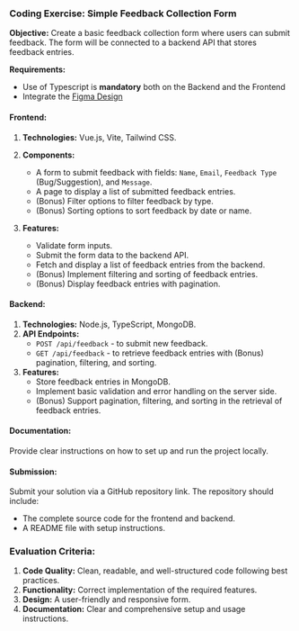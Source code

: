 ### Coding Exercise: Simple Feedback Collection Form

**Objective:**
Create a basic feedback collection form where users can submit feedback. The form will be connected to a backend API that stores feedback entries.

**Requirements:**

- Use of Typescript is **mandatory** both on the Backend and the Frontend
- Integrate the [Figma Design](https://www.figma.com/design/ebZLyASEbFkARn7ByhPgoj/Marker.io-code-exercice?node-id=0%3A1&t=7huffjn5F4p8KIaB-1)

#### Frontend:

1. **Technologies:** Vue.js, Vite, Tailwind CSS.

2. **Components:**

   - A form to submit feedback with fields: `Name`, `Email`, `Feedback Type` (Bug/Suggestion), and `Message`.
   - A page to display a list of submitted feedback entries.
   - (Bonus) Filter options to filter feedback by type.
   - (Bonus) Sorting options to sort feedback by date or name.

3. **Features:**

   - Validate form inputs.
   - Submit the form data to the backend API.
   - Fetch and display a list of feedback entries from the backend.
   - (Bonus) Implement filtering and sorting of feedback entries.
   - (Bonus) Display feedback entries with pagination.

#### Backend:

1. **Technologies:** Node.js, TypeScript, MongoDB.
2. **API Endpoints:**
   - `POST /api/feedback` - to submit new feedback.
   - `GET /api/feedback` - to retrieve feedback entries with (Bonus) pagination, filtering, and sorting.
3. **Features:**
   - Store feedback entries in MongoDB.
   - Implement basic validation and error handling on the server side.
   - (Bonus) Support pagination, filtering, and sorting in the retrieval of feedback entries.

#### Documentation:

Provide clear instructions on how to set up and run the project locally.

#### Submission:

Submit your solution via a GitHub repository link. The repository should include:

- The complete source code for the frontend and backend.
- A README file with setup instructions.

### Evaluation Criteria:

1. **Code Quality:** Clean, readable, and well-structured code following best practices.
2. **Functionality:** Correct implementation of the required features.
3. **Design:** A user-friendly and responsive form.
4. **Documentation:** Clear and comprehensive setup and usage instructions.